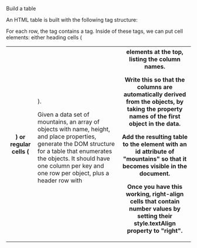 Build a table


An HTML table is built with the following tag structure:

For each row, the <table> tag contains a <tr> tag. Inside of these <tr> tags, we can put cell elements: either heading cells (<th>) or regular cells (<td>).

Given a data set of mountains, an array of objects with name, height, and place properties, generate the DOM structure for a table that enumerates the objects. It should have one column per key and one row per object, plus a header row with <th> elements at the top, listing the column names.

Write this so that the columns are automatically derived from the objects, by taking the property names of the first object in the data.

Add the resulting table to the element with an id attribute of "mountains" so that it becomes visible in the document.

Once you have this working, right-align cells that contain number values by setting their style.textAlign property to "right".